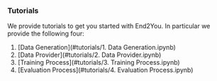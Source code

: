 ### Tutorials

We provide tutorials to get you started with End2You. In particular we provide the following four:

1. [Data Generation](#tutorials/1. Data Generation.ipynb)<br>
2. [Data Provider](#tutorials/2. Data Provider.ipynb)<br>
3. [Training Process](#tutorials/3. Training Process.ipynb)<br>
3. [Evaluation Process](#tutorials/4. Evaluation Process.ipynb)
